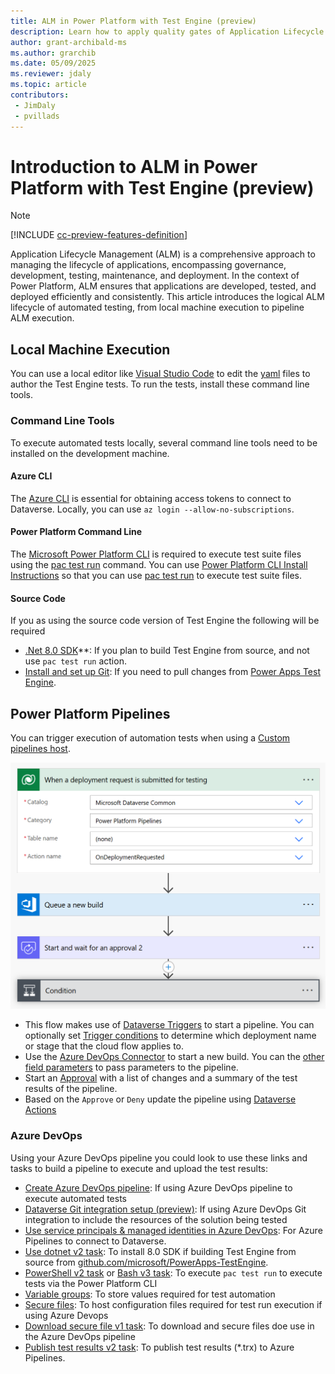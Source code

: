 ```yaml
---
title: ALM in Power Platform with Test Engine (preview)
description: Learn how to apply quality gates of Application Lifecycle Management (ALM) with Test Engine
author: grant-archibald-ms
ms.author: grarchib
ms.date: 05/09/2025
ms.reviewer: jdaly
ms.topic: article
contributors:
 - JimDaly
 - pvillads
---
```


# Introduction to ALM in Power Platform with Test Engine (preview)

> [!NOTE]
> [!INCLUDE [cc-preview-features-definition](../includes/cc-preview-features-definition.md)]

Application Lifecycle Management (ALM) is a comprehensive approach to managing the lifecycle of applications, encompassing governance, development, testing, maintenance, and deployment. In the context of Power Platform, ALM ensures that applications are developed, tested, and deployed efficiently and consistently. This article introduces the logical ALM lifecycle of automated testing, from local machine execution to pipeline ALM execution.

## Local Machine Execution

You can use a local editor like [Visual Studio Code](https://code.visualstudio.com/) to edit the [yaml](./yaml.md) files to author the Test Engine tests. To run the tests, install these command line tools.

### Command Line Tools

To execute automated tests locally, several command line tools need to be installed on the development machine.

#### Azure CLI

The [Azure CLI](/cli/azure/install-azure-cli) is essential for obtaining access tokens to connect to Dataverse. Locally, you can use `az login --allow-no-subscriptions`.

#### Power Platform Command Line

The [Microsoft Power Platform CLI](../developer/cli/introduction.md) is required to execute test suite files using the [pac test run](../developer/cli/reference/test.md#pac-test-run) command. You can use [Power Platform CLI Install Instructions](../developer/cli/introduction.md#install-microsoft-power-platform-cli) so that you can use [pac test run](../developer/cli/reference/test.md#pac-test-run) to execute test suite files.

#### Source Code

If you as using the source code version of Test Engine the following will be required

- [.Net 8.0 SDK](/dotnet/core/install/)**: If you plan to build Test Engine from source, and not use `pac test run` action.
- [Install and set up Git](/devops/develop/git/install-and-set-up-git): If you need to pull changes from [Power Apps Test Engine](https://github.com/microsoft/PowerApps-TestEngine).

## Power Platform Pipelines 

You can trigger execution of automation tests when using a [Custom pipelines host](/power-platform/alm/custom-host-pipelines).

![Example Power Automate cloud flow to trigger Azure DevOps connector action to trigger build](./media/gated-approval-process.png)

- This flow makes use of [Dataverse Triggers](../alm/extend-pipelines.md#triggers) to start a pipeline. You can optionally set [Trigger conditions](../alm/extend-pipelines.md#trigger-conditions) to determine which deployment name or stage that the cloud flow applies to.
- Use the [Azure DevOps Connector](/connectors/visualstudioteamservices/) to start a new build. You can the [other field parameters](/connectors/visualstudioteamservices/#other-fields-parameter) to pass parameters to the pipeline.
- Start an [Approval](/connectors/approvals/) with a list of changes and a summary of the test results of the pipeline.
- Based on the `Approve` or `Deny` update the pipeline using [Dataverse Actions](/power-platform/alm/extend-pipelines#actions)

### Azure DevOps

Using your Azure DevOps pipeline you could look to use these links and tasks to build a pipeline to execute and upload the test results:

- [Create Azure DevOps pipeline](/azure/devops/pipelines/create-first-pipeline): If using Azure DevOps pipeline to execute automated tests
- [Dataverse Git integration setup (preview)](/power-platform/alm/git-integration/connecting-to-git): If using Azure DevOps Git integration to include the resources of the solution being tested
- [Use service principals & managed identities in Azure DevOps](/azure/devops/integrate/get-started/authentication/service-principal-managed-identity): For Azure Pipelines to connect to Dataverse.
- [Use dotnet v2 task](/azure/devops/pipelines/tasks/reference/use-dotnet-v2): To install 8.0 SDK if building Test Engine from source from [github.com/microsoft/PowerApps-TestEngine](https://github.com/microsoft/PowerApps-TestEngine).
- [PowerShell v2 task](/azure/devops/pipelines/tasks/reference/powershell-v2) or [Bash v3 task](/azure/devops/pipelines/tasks/reference/bash-v3): To execute `pac test run` to execute tests via the Power Platform CLI
- [Variable groups](/azure/devops/pipelines/library/variable-groups): To store values required for test automation
- [Secure files](/azure/devops/pipelines/library/secure-files): To host configuration files required for test run execution if using Azure Devops
- [Download secure file v1 task](/azure/devops/pipelines/tasks/reference/download-secure-file-v1): To download and secure files doe use in the Azure DevOps pipeline
- [Publish test results v2 task](/azure/devops/pipelines/tasks/reference/publish-test-results-v2): To publish test results (*.trx) to Azure Pipelines.
